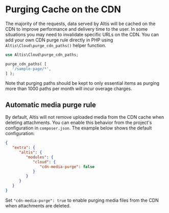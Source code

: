 # Purging Cache on the CDN

The majority of the requests, data served by Altis will be cached on the CDN to improve performance and delivery time to the user. In some situations you may need to invalidate specific URLs on the CDN. You can add your own CDN purge rule directly in PHP using `Altis\Cloud\purge_cdn_paths()` helper function.

```php
use Altis\Cloud\purge_cdn_paths;

purge_cdn_paths( [
   '/sample-page/*',
] );
```

Note that purging paths should be kept to only essential items as purging more than 1000 paths per month will incur overage charges.

## Automatic media purge rule

By default, Altis will not remove uploaded media from the CDN cache when deleting attachments. You can enable this behavior from the project's configuration in `composer.json`. The example below shows the default configuration:

```json
{
   "extra": {
      "altis": {
         "modules": {
            "cloud": {
               "cdn-media-purge": false
            }
         }
      }
   }
}
```

Set `"cdn-media-purge": true` to enable purging media files from the CDN when attachments are deleted.

